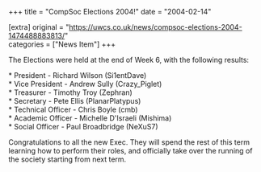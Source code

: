 +++
title = "CompSoc Elections 2004!"
date = "2004-02-14"

[extra]
original = "https://uwcs.co.uk/news/compsoc-elections-2004-1474488883813/"    
categories = ["News Item"]
+++

The Elections were held at the end of Week 6, with the following results:

\* President - Richard Wilson (Si1entDave)  
\* Vice President - Andrew Sully (Crazy\_Piglet)  
\* Treasurer - Timothy Troy (Zephran)  
\* Secretary - Pete Ellis (PlanarPlatypus)  
\* Technical Officer - Chris Boyle (cmb)  
\* Academic Officer - Michelle D'Israeli (Mishima)  
\* Social Officer - Paul Broadbridge (NeXuS7)

Congratulations to all the new Exec. They will spend the rest of this term learning how to perform their roles, and officially take over the running of the society starting from next term.

